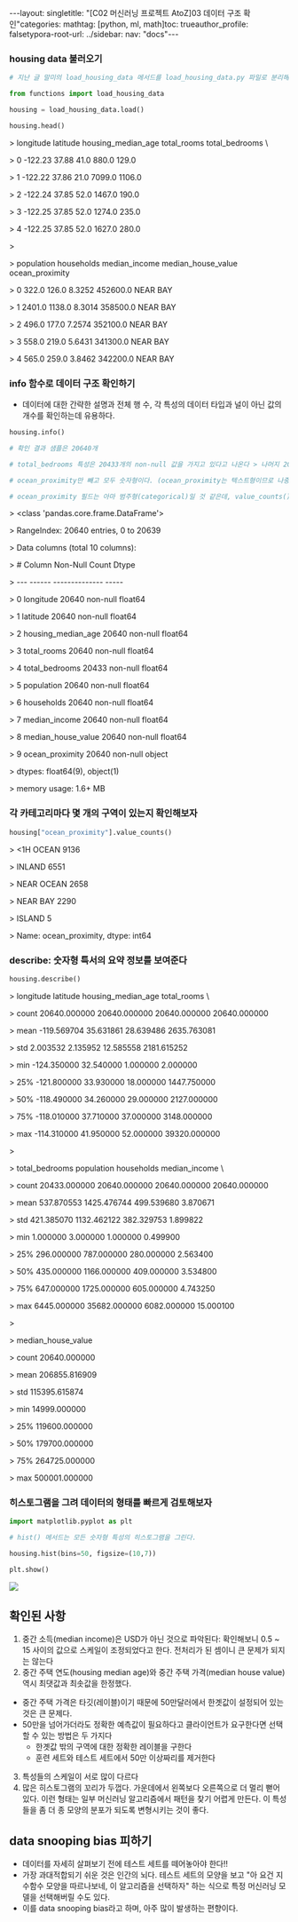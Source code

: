 ---layout: singletitle: "[C02 머신러닝 프로젝트 AtoZ]03 데이터 구조 확인"categories: mathtag: [python, ml, math]toc: trueauthor_profile: falsetypora-root-url: ../sidebar:  nav: "docs"---
### housing data 불러오기
``` python
# 지난 글 말미의 load_housing_data 메서드를 load_housing_data.py 파일로 분리해놓고, 불러온다.

from functions import load_housing_data

housing = load_housing_data.load()

housing.head()
```

\>    longitude  latitude  housing_median_age  total_rooms  total_bedrooms  \

\> 0    -122.23     37.88                41.0        880.0           129.0   

\> 1    -122.22     37.86                21.0       7099.0          1106.0   

\> 2    -122.24     37.85                52.0       1467.0           190.0   

\> 3    -122.25     37.85                52.0       1274.0           235.0   

\> 4    -122.25     37.85                52.0       1627.0           280.0   

\> 

\>    population  households  median_income  median_house_value ocean_proximity  

\> 0       322.0       126.0         8.3252            452600.0        NEAR BAY  

\> 1      2401.0      1138.0         8.3014            358500.0        NEAR BAY  

\> 2       496.0       177.0         7.2574            352100.0        NEAR BAY  

\> 3       558.0       219.0         5.6431            341300.0        NEAR BAY  

\> 4       565.0       259.0         3.8462            342200.0        NEAR BAY  
### info 함수로 데이터 구조 확인하기
- 데이터에 대한 간략한 설명과 전체 행 수, 각 특성의 데이터 타입과 널이 아닌 값의 개수를 확인하는데 유용하다.
``` python
housing.info()

# 확인 결과 샘플은 20640개

# total_bedrooms 특성은 20433개의 non-null 값을 가지고 있다고 나온다 > 나머지 207개는 null 값이라는 뜻!

# ocean_proximity만 빼고 모두 숫자형이다. (ocean_proximity는 텍스트형이므로 나중에 따로 빼서 살펴보자)

# ocean_proximity 필드는 아마 범주형(categorical)일 것 같은데, value_counts() 메서드로 확인해보면 정확하다
```

\> <class 'pandas.core.frame.DataFrame'>

\> RangeIndex: 20640 entries, 0 to 20639

\> Data columns (total 10 columns):

\>  #   Column              Non-Null Count  Dtype  

\> ---  ------              --------------  -----  

\>  0   longitude           20640 non-null  float64

\>  1   latitude            20640 non-null  float64

\>  2   housing_median_age  20640 non-null  float64

\>  3   total_rooms         20640 non-null  float64

\>  4   total_bedrooms      20433 non-null  float64

\>  5   population          20640 non-null  float64

\>  6   households          20640 non-null  float64

\>  7   median_income       20640 non-null  float64

\>  8   median_house_value  20640 non-null  float64

\>  9   ocean_proximity     20640 non-null  object 

\> dtypes: float64(9), object(1)

\> memory usage: 1.6+ MB

### 각 카테고리마다 몇 개의 구역이 있는지 확인해보자
``` python
housing["ocean_proximity"].value_counts()
```

\> <1H OCEAN     9136

\> INLAND        6551

\> NEAR OCEAN    2658

\> NEAR BAY      2290

\> ISLAND           5

\> Name: ocean_proximity, dtype: int64
### describe: 숫자형 특서의 요약 정보를 보여준다
``` python
housing.describe()
```

\>           longitude      latitude  housing_median_age   total_rooms  \

\> count  20640.000000  20640.000000        20640.000000  20640.000000   

\> mean    -119.569704     35.631861           28.639486   2635.763081   

\> std        2.003532      2.135952           12.585558   2181.615252   

\> min     -124.350000     32.540000            1.000000      2.000000   

\> 25%     -121.800000     33.930000           18.000000   1447.750000   

\> 50%     -118.490000     34.260000           29.000000   2127.000000   

\> 75%     -118.010000     37.710000           37.000000   3148.000000   

\> max     -114.310000     41.950000           52.000000  39320.000000   

\> 

\>        total_bedrooms    population    households  median_income  \

\> count    20433.000000  20640.000000  20640.000000   20640.000000   

\> mean       537.870553   1425.476744    499.539680       3.870671   

\> std        421.385070   1132.462122    382.329753       1.899822   

\> min          1.000000      3.000000      1.000000       0.499900   

\> 25%        296.000000    787.000000    280.000000       2.563400   

\> 50%        435.000000   1166.000000    409.000000       3.534800   

\> 75%        647.000000   1725.000000    605.000000       4.743250   

\> max       6445.000000  35682.000000   6082.000000      15.000100   

\> 

\>        median_house_value  

\> count        20640.000000  

\> mean        206855.816909  

\> std         115395.615874  

\> min          14999.000000  

\> 25%         119600.000000  

\> 50%         179700.000000  

\> 75%         264725.000000  

\> max         500001.000000  
### 히스토그램을 그려 데이터의 형태를 빠르게 검토해보자
``` python
import matplotlib.pyplot as plt

# hist() 메서드는 모든 숫자형 특성의 히스토그램을 그린다.

housing.hist(bins=50, figsize=(10,7))

plt.show()
```
![](/images/2023-07-09-124324/10_0.png)
## 확인된 사항
1. 중간 소득(median income)은 USD가 아닌 것으로 파악된다: 확인해보니 0.5 ~ 15 사이의 값으로 스케일이 조정되었다고 한다. 전처리가 된 셈이니 큰 문제가 되지는 않는다
2. 중간 주택 연도(housing median age)와 중간 주택 가격(median house value) 역시 최댓값과 최솟값을 한정했다.
  - 중간 주택 가격은 타깃(레이블)이기 때문에 50만달러에서 한곗값이 설정되어 있는 것은 큰 문제다.
  - 50만을 넘어가더라도 정확한 예측값이 필요하다고 클라이언트가 요구한다면 선택할 수 있는 방법은 두 가지다
    - 한곗값 밖의 구역에 대한 정확한 레이블을 구한다
    - 훈련 세트와 테스트 세트에서 50만 이상짜리를 제거한다
3. 특성들의 스케일이 서로 많이 다르다
4. 많은 히스토그램의 꼬리가 두껍다. 가운데에서 왼쪽보다 오른쪽으로 더 멀리 뻗어 있다. 이런 형태는 일부 머신러닝 알고리즘에서 패턴을 찾기 어렵게 만든다. 이 특성들을 좀 더 종 모양의 분포가 되도록 변형시키는 것이 좋다.
## data snooping bias 피하기
- 데이터를 자세히 살펴보기 전에 테스트 세트를 떼어놓아야 한다!!
- 가장 과대적합되기 쉬운 것은 인간의 뇌다. 테스트 세트의 모양을 보고 "아 요건 지수함수 모양을 따르나보네, 이 알고리즘을 선택하자" 하는 식으로 특정 머신러닝 모델을 선택해버릴 수도 있다.
- 이를 data snooping bias라고 하며, 아주 많이 발생하는 편향이다.
